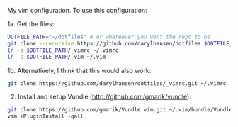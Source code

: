My vim configuration. To use this configuration:

1a. Get the files:

```bash
DOTFILE_PATH="~/dotfiles" # or whereever you want the repo to be
git clone --recursive https://github.com/darylhansen/dotfiles $DOTFILE_PATH
ln -s $DOTFILE_PATH/_vimrc ~/.vimrc
ln -s $DOTFILE_PATH/_vim ~/.vim
```

1b. Alternatively, I think that this would also work:
```bash
git clone https://github.com/darylhansen/dotfiles/_vimrc.git ~/.vimrc
```


2. Install and setup Vundle (http://github.com/gmarik/vundle):
```bash
git clone https://github.com/gmarik/Vundle.vim.git ~/.vim/bundle/Vundle.vim
vim +PluginInstall +qall
```
